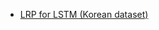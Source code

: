 * <a href = "https://github.com/OpenXAIProject/LRP_for_LSTM_Korean_dataset/blob/master/LRP_for_LRP_NSMC(Korean%20dataset).ipynb"> LRP for LSTM (Korean dataset) </a>
